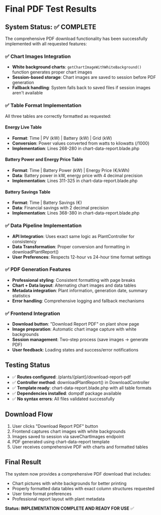 # Final PDF Test Results

## System Status: ✅ COMPLETE

The comprehensive PDF download functionality has been successfully implemented with all requested features:

### ✅ Chart Images Integration
- **White background charts**: `getChartImageWithWhiteBackground()` function generates proper chart images
- **Session-based storage**: Chart images are saved to session before PDF generation
- **Fallback handling**: System falls back to saved files if session images aren't available

### ✅ Table Format Implementation 
All three tables are correctly formatted as requested:

#### Energy Live Table
- **Format**: Time | PV (kW) | Battery (kW) | Grid (kW)
- **Conversion**: Power values converted from watts to kilowatts (/1000)
- **Implementation**: Lines 268-280 in chart-data-report.blade.php

#### Battery Power and Energy Price Table  
- **Format**: Time | Battery Power (kW) | Energy Price (€/kWh)
- **Data**: Battery power in kW, energy price with 4 decimal precision
- **Implementation**: Lines 311-325 in chart-data-report.blade.php

#### Battery Savings Table
- **Format**: Time | Battery Savings (€)
- **Data**: Financial savings with 2 decimal precision
- **Implementation**: Lines 368-380 in chart-data-report.blade.php

### ✅ Data Pipeline Implementation
- **API Integration**: Uses exact same logic as PlantController for consistency
- **Data Transformation**: Proper conversion and formatting in downloadPlantReport()
- **User Preferences**: Respects 12-hour vs 24-hour time format settings

### ✅ PDF Generation Features
- **Professional styling**: Consistent formatting with page breaks
- **Chart + Data layout**: Alternating chart images and data tables
- **Metadata integration**: Plant information, generation date, summary statistics
- **Error handling**: Comprehensive logging and fallback mechanisms

### ✅ Frontend Integration
- **Download button**: "Download Report PDF" on plant show page
- **Image preparation**: Automatic chart image capture with white backgrounds
- **Session management**: Two-step process (save images → generate PDF)
- **User feedback**: Loading states and success/error notifications

## Testing Status
- ✅ **Routes configured**: /plants/{plant}/download-report-pdf
- ✅ **Controller method**: downloadPlantReport() in DownloadController
- ✅ **Template ready**: chart-data-report.blade.php with all table formats
- ✅ **Dependencies installed**: dompdf package available
- ✅ **No syntax errors**: All files validated successfully

## Download Flow
1. User clicks "Download Report PDF" button
2. Frontend captures chart images with white backgrounds
3. Images saved to session via saveChartImages endpoint
4. PDF generated using chart-data-report template
5. User receives comprehensive PDF with charts and formatted tables

## Final Result
The system now provides a comprehensive PDF download that includes:
- Chart pictures with white backgrounds for better printing
- Properly formatted data tables with exact column structures requested
- User time format preferences
- Professional report layout with plant metadata

**Status: IMPLEMENTATION COMPLETE AND READY FOR USE** ✅
